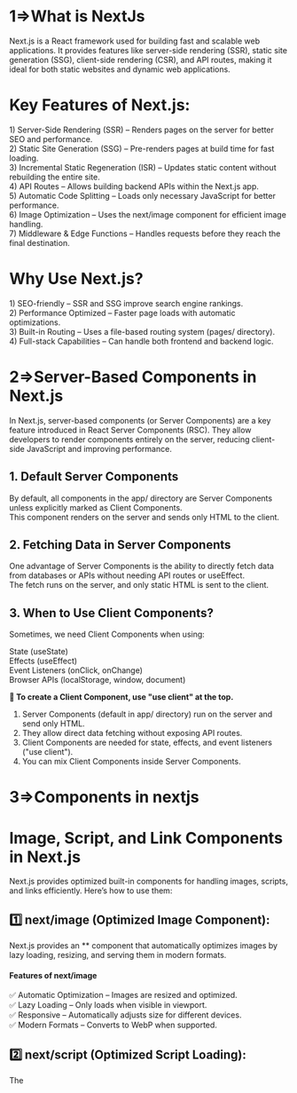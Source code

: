 <h1>1=>What is NextJs</h1>
Next.js is a React framework used for building fast and scalable web applications. It provides features like server-side rendering (SSR), static site generation (SSG), client-side rendering (CSR), and API routes, making it ideal for both static websites and dynamic web applications.

<h1>Key Features of Next.js:</h1>
1) Server-Side Rendering (SSR) – Renders pages on the server for better SEO and performance.<br>
2) Static Site Generation (SSG) – Pre-renders pages at build time for fast loading.<br>
3) Incremental Static Regeneration (ISR) – Updates static content without rebuilding the entire site.<br>
4) API Routes – Allows building backend APIs within the Next.js app.<br>
5) Automatic Code Splitting – Loads only necessary JavaScript for better performance.<br>
6) Image Optimization – Uses the next/image component for efficient image handling.<br>
7) Middleware & Edge Functions – Handles requests before they reach the final destination.

<h1>Why Use Next.js?</h1>
1) SEO-friendly – SSR and SSG improve search engine rankings.<br>
2) Performance Optimized – Faster page loads with automatic optimizations.<br>
3) Built-in Routing – Uses a file-based routing system (pages/ directory).<br>
4) Full-stack Capabilities – Can handle both frontend and backend logic.


<h1>2=>Server-Based Components in Next.js</h1>

In Next.js, server-based components (or Server Components) are a key feature introduced in React Server Components (RSC). They allow developers to render components entirely on the server, reducing client-side JavaScript and improving performance.
<h2>1. Default Server Components</h2>
By default, all components in the app/ directory are Server Components unless explicitly marked as Client Components.<br>This component renders on the server and sends only HTML to the client.
<h2>2. Fetching Data in Server Components</h2>
One advantage of Server Components is the ability to directly fetch data from databases or APIs without needing API routes or useEffect.<br>
The fetch runs on the server, and only static HTML is sent to the client.


<h2>3. When to Use Client Components?</h2>
Sometimes, we need Client Components when using:<br>

State (useState)<br>
Effects (useEffect)<br>
Event Listeners (onClick, onChange)<br>
Browser APIs (localStorage, window, document)

**📌 To create a Client Component, use "use client" at the top.**
1) Server Components (default in app/ directory) run on the server and send only HTML.<br>
2) They allow direct data fetching without exposing API routes.<br>
3) Client Components are needed for state, effects, and event listeners ("use client").<br>
4) You can mix Client Components inside Server Components.<br>


<h1>3=>Components in nextjs</h1>
<h1>Image, Script, and Link Components in Next.js</h1>
Next.js provides optimized built-in components for handling images, scripts, and links efficiently. Here’s how to use them:

<h2>1️⃣ next/image (Optimized Image Component):</h2>
Next.js provides an *<Image>* component that automatically optimizes images by lazy loading, resizing, and serving them in modern formats.

<h4>Features of next/image</h4>
✅ Automatic Optimization – Images are resized and optimized.<br>
✅ Lazy Loading – Only loads when visible in viewport.<br>
✅ Responsive – Automatically adjusts size for different devices.<br>
✅ Modern Formats – Converts to WebP when supported.

<h2>2️⃣ next/script (Optimized Script Loading):</h2>
The <Script> component optimizes how external scripts are loaded in Next.js, improving performance.

<h4>Script Loading Strategies</h4>
beforeInteractive – Loads script before page is interactive.<br>
afterInteractive (default) – Loads script after hydration.<br>
lazyOnload – Loads script after page fully loads.<br>
✅ Improves performance by deferring unnecessary scripts.<br>
✅ Avoids render-blocking issues.<br>
✅ Better SEO and UX as scripts load efficiently.

<h2>3️⃣ next/link (Optimized Client-side Navigation):</h2>
The <Link> component enables client-side navigation between pages without full page reloads.

<h4>Why Use next/link?</h4>
✅ Pre-fetching – Loads page in the background for instant navigation.<br>
✅ Client-side Routing – No full page reloads.<br>
✅ SEO-friendly – Works with crawlers better than window.location.href.

<h1>4=>Creating an API Route in App Router</h1>
In Next.js (App Router), API routes are handled within the app directory using the Route Handlers feature. Unlike the Pages Router (pages/api/), API routes in the App Router are defined inside the app/api/ directory using the request handlers (GET, POST, etc.) within server components.

<h2>🔹 Creating an API Route in App Router:</h2>
You define API routes inside the app/api/ folder using route.js (JavaScript) .

<h2>🔹 Handling Different HTTP Methods:</h2>
Next.js App Router supports handling multiple HTTP methods in the same file .
Handling GET, POST, PUT, DELETE Requests
import { NextResponse } from "next/server";

export async function POST(request) {}<br>
 export async function GET(request) {}<br>
 export async function HEAD(request) {}<br>
  export async function PUT(request) {}<br>
  export async function DELETE(request) {}<br>
  export async function PATCH(request) {}<br>
  If `OPTIONS` is not defined, Next.js will automatically implement `OPTIONS` and set the appropriate Response `Allow` header depending on the other methods defined in the Route Handler.<br> export async function OPTIONS(request) {}

<h2>🔹 Handling Route Parameters (Dynamic API Routes)</h2>
To create dynamic API routes, use folder-based routing /api/user/:id .

<h1>Authentication in Next.js</h1>
This guide provides an overview of implementing authentication in a Next.js application. We will use NextAuth.js, a popular authentication library for Next.js, and JWT (JSON Web Tokens) for session management.<br>
<h2>Prerequisites</h2>
Node.js installed<br>
A Next.js application setup<br>
Basic knowledge of React and Next.js

<h2>Installation:</h2>
To get started, install the required dependencies:
npm install next-auth

<h1>Setting Up Authentication with NextAuth.js:</h1>
1.Create an API route for authentication:<br>Inside the pages/api/auth/ directory, create [...nextauth].js<br><br>
2.Set up environment variables:<br>Create a .env.local file in the root of your project:<br> Replace your_github_client_id and your_github_client_secret with actual GitHub OAuth credentials.<br><br>

3.Add authentication to your application:<br>Use useSession from next-auth/react in your components.



